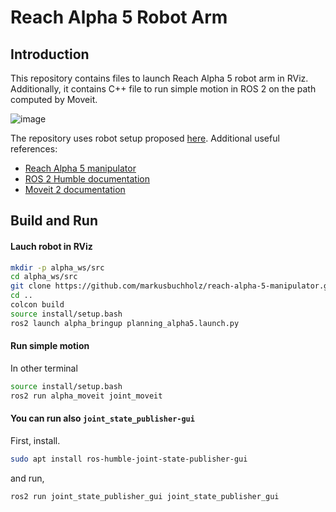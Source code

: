 # Reach Alpha 5 Robot Arm

## Introduction

This repository contains files to launch Reach Alpha 5 robot arm in RViz. 
Additionally, it contains C++ file to run simple motion in ROS 2 on the path computed by Moveit.

![image](https://github.com/markusbuchholz/reach-alpha-5-robot-arm/assets/30973337/0cbf0a7b-031a-4233-a0ad-9734cfa92645)


The repository uses robot setup proposed [here](https://github.com/evan-palmer/alpha).
Additional useful references:
* [Reach Alpha 5 manipulator](https://reachrobotics.com/products/manipulators/reach-alpha/)
* [ROS 2 Humble documentation](https://docs.ros.org/en/humble/index.html)
* [Moveit 2 documentation](https://moveit.picknik.ai/main/index.html)


## Build and Run

#### Lauch robot in RViz

```bash
mkdir -p alpha_ws/src
cd alpha_ws/src
git clone https://github.com/markusbuchholz/reach-alpha-5-manipulator.git
cd ..
colcon build
source install/setup.bash
ros2 launch alpha_bringup planning_alpha5.launch.py
```

#### Run simple motion

In other terminal
```bash
source install/setup.bash
ros2 run alpha_moveit joint_moveit
```

#### You can run also ```joint_state_publisher-gui```

First, install.

```bash
sudo apt install ros-humble-joint-state-publisher-gui
```
and run,
```bash
ros2 run joint_state_publisher_gui joint_state_publisher_gui
```
